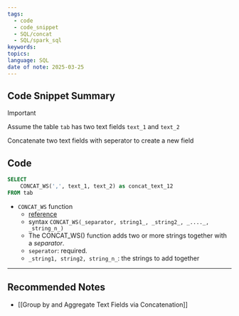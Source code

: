 ```yaml
---
tags:
  - code
  - code_snippet
  - SQL/concat
  - SQL/spark_sql
keywords: 
topics: 
language: SQL
date of note: 2025-03-25
---
```


## Code Snippet Summary

>[!important]
>Assume the table `tab` has two text fields `text_1` and `text_2`
>
>Concatenate two text fields with seperator to create a new field

## Code

```sql
SELECT
	CONCAT_WS(',', text_1, text_2) as concat_text_12
FROM tab	
```

- `CONCAT_WS` function
	- [reference](https://www.w3schools.com/sql/func_sqlserver_concat_ws.asp)
	- syntax `CONCAT_WS(_separator, string1_, _string2_, _...._, _string_n_)`
	- The CONCAT_WS() function adds two or more strings together with a *separator*.
	- `seperator`: required. 
	- `_string1, string2, string_n_`: the strings to add together



-----------
##  Recommended Notes

- [[Group by and Aggregate Text Fields via Concatenation]]